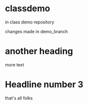 # classdemo
in class demo repository

changes made in demo_branch

# another heading

more text

# Headline number 3

that's all folks